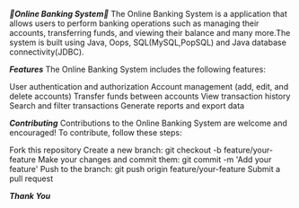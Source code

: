 ***🌟Online Banking System🌟***
The Online Banking System is a application that allows users to perform banking operations such as managing their accounts, transferring funds, and viewing their balance and many more.The system is built using Java, Oops, SQL(MySQL,PopSQL) and Java database connectivity(JDBC).

***Features***
The Online Banking System includes the following features:

User authentication and authorization
Account management (add, edit, and delete accounts)
Transfer funds between accounts
View transaction history
Search and filter transactions
Generate reports and export data


***Contributing***
Contributions to the Online Banking System are welcome and encouraged! To contribute, follow these steps:

Fork this repository
Create a new branch: git checkout -b feature/your-feature
Make your changes and commit them: git commit -m 'Add your feature'
Push to the branch: git push origin feature/your-feature
Submit a pull request


***Thank You***
